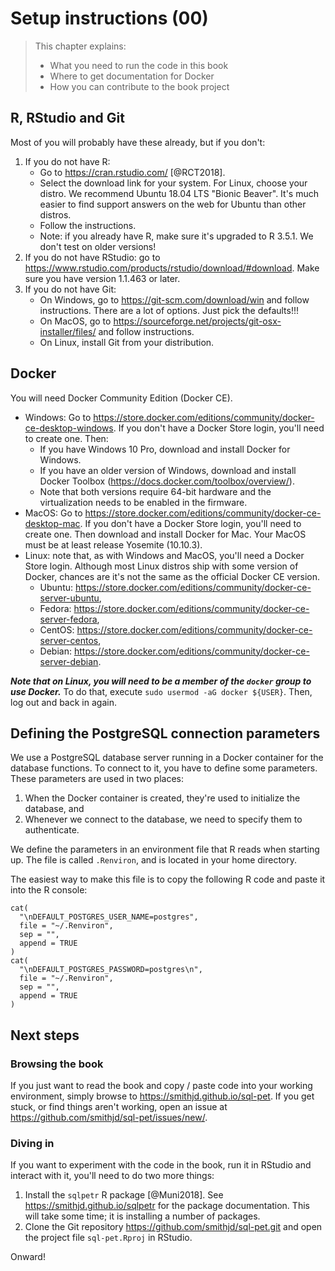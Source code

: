 # Setup instructions (00)

> This chapter explains:
> 
> * What you need to run the code in this book
> * Where to get documentation for Docker
> * How you can contribute to the book project


## R, RStudio and Git
Most of you will probably have these already, but if you don't:

1. If you do not have R:
    * Go to <https://cran.rstudio.com/> [@RCT2018].
    * Select the download link for your system. For Linux, choose your distro. We recommend Ubuntu 18.04 LTS "Bionic Beaver". It's much easier to find support answers on the web for Ubuntu than other distros.
    * Follow the instructions.
    * Note: if you already have R, make sure it's upgraded to R 3.5.1. We don't test on older versions!
2. If you do not have RStudio: go to <https://www.rstudio.com/products/rstudio/download/#download>. Make sure you have version 1.1.463 or later.
3. If you do not have Git:
    * On Windows, go to <https://git-scm.com/download/win> and follow instructions. There are a lot of options. Just pick the defaults!!!
    * On MacOS, go to <https://sourceforge.net/projects/git-osx-installer/files/> and follow instructions.
    * On Linux, install Git from your distribution.

## Docker
You will need Docker Community Edition (Docker CE).

* Windows: Go to <https://store.docker.com/editions/community/docker-ce-desktop-windows>. If you don't have a Docker Store login, you'll need to create one. Then:
    * If you have Windows 10 Pro, download and install Docker for Windows.
    * If you have an older version of Windows, download and install Docker Toolbox (<https://docs.docker.com/toolbox/overview/>).
    * Note that both versions require 64-bit hardware and the virtualization needs to be enabled in the firmware.
* MacOS: Go to <https://store.docker.com/editions/community/docker-ce-desktop-mac>. If you don't have a Docker Store login, you'll need to create one. Then download and install Docker for Mac. Your MacOS must be at least release Yosemite (10.10.3).
* Linux: note that, as with Windows and MacOS, you'll need a Docker Store login. Although most Linux distros ship with some version of Docker, chances are it's not the same as the official Docker CE version.
    * Ubuntu: <https://store.docker.com/editions/community/docker-ce-server-ubuntu>,
    * Fedora: <https://store.docker.com/editions/community/docker-ce-server-fedora>,
    * CentOS: <https://store.docker.com/editions/community/docker-ce-server-centos>,
    * Debian: <https://store.docker.com/editions/community/docker-ce-server-debian>.
    
***Note that on Linux, you will need to be a member of the `docker` group to use Docker.*** To do that, execute `sudo usermod -aG docker ${USER}`. Then, log out and back in again.

## Defining the PostgreSQL connection parameters
We use a PostgreSQL database server running in a Docker container for the database functions. To connect to it, you have to define some parameters. These parameters are used in two places:

1. When the Docker container is created, they're used to initialize the database, and
2. Whenever we connect to the database, we need to specify them to authenticate.

We define the parameters in an environment file that R reads when starting up. The file is called `.Renviron`, and is located in your home directory.

The easiest way to make this file is to copy the following R code and paste it into the R console:

```
cat(
  "\nDEFAULT_POSTGRES_USER_NAME=postgres",
  file = "~/.Renviron",
  sep = "",
  append = TRUE
)
cat(
  "\nDEFAULT_POSTGRES_PASSWORD=postgres\n",
  file = "~/.Renviron",
  sep = "",
  append = TRUE
)
```

## Next steps

### Browsing the book
If you just want to read the book and copy / paste code into your working environment, simply browse to <https://smithjd.github.io/sql-pet>. If you get stuck, or find things aren't working, open an issue at <https://github.com/smithjd/sql-pet/issues/new/>.

### Diving in
If you want to experiment with the code in the book, run it in RStudio and interact with it, you'll need to do two more things:

1. Install the `sqlpetr` R package [@Muni2018]. See <https://smithjd.github.io/sqlpetr> for the package documentation. This will take some time; it is installing a number of packages.
2. Clone the Git repository <https://github.com/smithjd/sql-pet.git> and open the project file `sql-pet.Rproj` in RStudio.

Onward!
